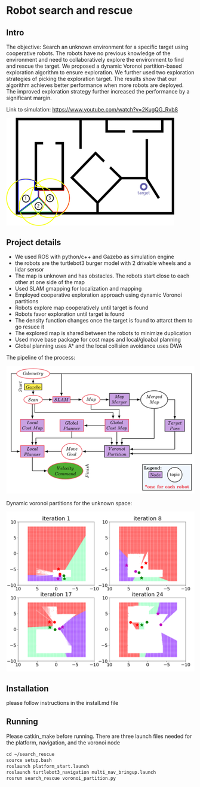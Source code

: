 # Robot search and rescue

## Intro

The objective: Search an unknown environment for a specific target using cooperative robots. The robots have no previous knowledge of the environment and need to collaboratively explore the environment to find and rescue the target. We proposed a dynamic Voronoi partition-based exploration algorithm to ensure exploration. We further used two exploration strategies of picking the exploration target. The results show that our algorithm achieves better performance when more robots are deployed. The improved exploration strategy further increased the performance by a significant margin.

Link to simulation: https://www.youtube.com/watch?v=2KugQG_Rvb8


[<img src="images/illustration.png" width="450"/>](images/illustration.png)

## Project details
* We used ROS with python/c++ and Gazebo as simulation engine
* the robots are the turtlebot3 burger model with 2 drivable wheels and a lidar sensor
* The map is unknown and has obstacles. The robots start close to each other at one side of the map
* Used SLAM gmapping for localization and mapping
* Employed cooperative exploration approach using dynamic Voronoi partitions
* Robots explore map cooperatively until target is found
* Robots favor exploration until target is found
* The density function changes once the target is found to attarct them to go resuce it
* The explored map is shared between the robots to minimize duplication
* Used move base package for cost maps and local/gloabal planning
* Global planning uses A* and the local collision avoidance uses DWA 



The pipeline of the process:

[<img src="images/pipeline.png" width="600"/>](images/pipeline.png)


Dynamic voronoi partitions for the unknown space:


[<img src="images/dynamic_voronoi.png" width="550"/>](images/dynamic_voronoi.png)

## Installation

please follow instructions in the install.md file

## Running
Please catkin_make before running. There are three launch files needed for the platform, navigation, and the voronoi node
```
cd ~/search_rescue
source setup.bash
roslaunch platform_start.launch
roslaunch turtlebot3_navigation multi_nav_bringup.launch
rosrun search_rescue voronoi_partition.py
```
